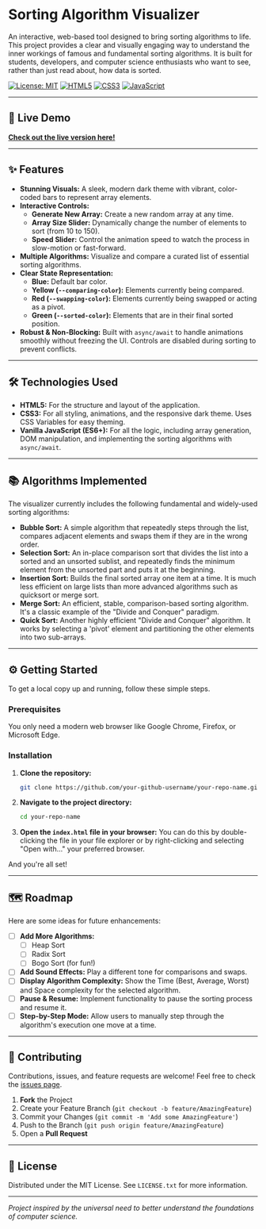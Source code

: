 # Sorting Algorithm Visualizer

An interactive, web-based tool designed to bring sorting algorithms to life. This project provides a clear and visually engaging way to understand the inner workings of famous and fundamental sorting algorithms. It is built for students, developers, and computer science enthusiasts who want to see, rather than just read about, how data is sorted.

[![License: MIT](https://img.shields.io/badge/License-MIT-yellow.svg)](https://opensource.org/licenses/MIT)
[![HTML5](https://img.shields.io/badge/HTML5-E34F26?style=for-the-badge&logo=html5&logoColor=white)](https://en.wikipedia.org/wiki/HTML5)
[![CSS3](https://img.shields.io/badge/CSS3-1572B6?style=for-the-badge&logo=css3&logoColor=white)](https://en.wikipedia.org/wiki/CSS)
[![JavaScript](https://img.shields.io/badge/JavaScript-F7DF1E?style=for-the-badge&logo=javascript&logoColor=black)](https://www.javascript.com/)

---

## 🚀 Live Demo

**[Check out the live version here!](https://sorting-algo-visualizer-2.netlify.app/)**

<!-- Replace the link above with your own once you deploy it on GitHub Pages or another service. -->

---

## ✨ Features

- **Stunning Visuals:** A sleek, modern dark theme with vibrant, color-coded bars to represent array elements.
- **Interactive Controls:**
  - **Generate New Array:** Create a new random array at any time.
  - **Array Size Slider:** Dynamically change the number of elements to sort (from 10 to 150).
  - **Speed Slider:** Control the animation speed to watch the process in slow-motion or fast-forward.
- **Multiple Algorithms:** Visualize and compare a curated list of essential sorting algorithms.
- **Clear State Representation:**
  - **Blue:** Default bar color.
  - **Yellow (`--comparing-color`):** Elements currently being compared.
  - **Red (`--swapping-color`):** Elements currently being swapped or acting as a pivot.
  - **Green (`--sorted-color`):** Elements that are in their final sorted position.
- **Robust & Non-Blocking:** Built with `async/await` to handle animations smoothly without freezing the UI. Controls are disabled during sorting to prevent conflicts.

---

## 🛠️ Technologies Used

- **HTML5:** For the structure and layout of the application.
- **CSS3:** For all styling, animations, and the responsive dark theme. Uses CSS Variables for easy theming.
- **Vanilla JavaScript (ES6+):** For all the logic, including array generation, DOM manipulation, and implementing the sorting algorithms with `async/await`.

---

## 📚 Algorithms Implemented

The visualizer currently includes the following fundamental and widely-used sorting algorithms:

- **Bubble Sort:** A simple algorithm that repeatedly steps through the list, compares adjacent elements and swaps them if they are in the wrong order.
- **Selection Sort:** An in-place comparison sort that divides the list into a sorted and an unsorted sublist, and repeatedly finds the minimum element from the unsorted part and puts it at the beginning.
- **Insertion Sort:** Builds the final sorted array one item at a time. It is much less efficient on large lists than more advanced algorithms such as quicksort or merge sort.
- **Merge Sort:** An efficient, stable, comparison-based sorting algorithm. It's a classic example of the "Divide and Conquer" paradigm.
- **Quick Sort:** Another highly efficient "Divide and Conquer" algorithm. It works by selecting a 'pivot' element and partitioning the other elements into two sub-arrays.

---

## ⚙️ Getting Started

To get a local copy up and running, follow these simple steps.

### Prerequisites

You only need a modern web browser like Google Chrome, Firefox, or Microsoft Edge.

### Installation

1.  **Clone the repository:**
    ```sh
    git clone https://github.com/your-github-username/your-repo-name.git
    ```
2.  **Navigate to the project directory:**
    ```sh
    cd your-repo-name
    ```
3.  **Open the `index.html` file in your browser:**
    You can do this by double-clicking the file in your file explorer or by right-clicking and selecting "Open with..." your preferred browser.

And you're all set!

---

## 🗺️ Roadmap

Here are some ideas for future enhancements:

- [ ] **Add More Algorithms:**
  - [ ] Heap Sort
  - [ ] Radix Sort
  - [ ] Bogo Sort (for fun!)
- [ ] **Add Sound Effects:** Play a different tone for comparisons and swaps.
- [ ] **Display Algorithm Complexity:** Show the Time (Best, Average, Worst) and Space complexity for the selected algorithm.
- [ ] **Pause & Resume:** Implement functionality to pause the sorting process and resume it.
- [ ] **Step-by-Step Mode:** Allow users to manually step through the algorithm's execution one move at a time.

---

## 🤝 Contributing

Contributions, issues, and feature requests are welcome! Feel free to check the [issues page](https://github.com/your-github-username/your-repo-name/issues).

1.  **Fork** the Project
2.  Create your Feature Branch (`git checkout -b feature/AmazingFeature`)
3.  Commit your Changes (`git commit -m 'Add some AmazingFeature'`)
4.  Push to the Branch (`git push origin feature/AmazingFeature`)
5.  Open a **Pull Request**

---

## 📄 License

Distributed under the MIT License. See `LICENSE.txt` for more information.

<!-- If you don't have a LICENSE.txt file, you can remove the link. The badge at the top is usually sufficient for small projects. -->

---

_Project inspired by the universal need to better understand the foundations of computer science._
